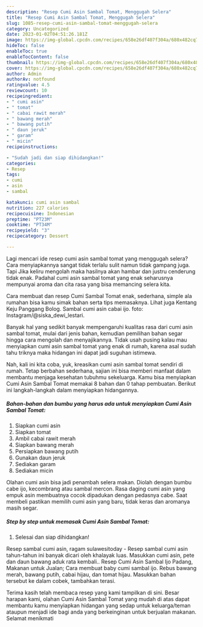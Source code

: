 ```yaml
---
description: "Resep Cumi Asin Sambal Tomat, Menggugah Selera"
title: "Resep Cumi Asin Sambal Tomat, Menggugah Selera"
slug: 1085-resep-cumi-asin-sambal-tomat-menggugah-selera
category: Uncategorized
date: 2023-01-02T04:51:26.181Z
image: https://img-global.cpcdn.com/recipes/658e26df407f304a/680x482cq70/cumi-asin-sambal-tomat-foto-resep-utama.jpg
hideToc: false
enableToc: true
enableTocContent: false
thumbnail: https://img-global.cpcdn.com/recipes/658e26df407f304a/680x482cq70/cumi-asin-sambal-tomat-foto-resep-utama.jpg
cover: https://img-global.cpcdn.com/recipes/658e26df407f304a/680x482cq70/cumi-asin-sambal-tomat-foto-resep-utama.jpg
author: Admin
authorAv: notfound
ratingvalue: 4.5
reviewcount: 10
recipeingredient:
- " cumi asin"
- " tomat"
- " cabai rawit merah"
- " bawang merah"
- " bawang putih"
- " daun jeruk"
- " garam"
- " micin"
recipeinstructions:

- "Sudah jadi dan siap dihidangkan!"
categories:
- Resep
tags:
- cumi
- asin
- sambal

katakunci: cumi asin sambal 
nutrition: 227 calories
recipecuisine: Indonesian
preptime: "PT23M"
cooktime: "PT34M"
recipeyield: "3"
recipecategory: Dessert

---
```



Lagi mencari ide resep cumi asin sambal tomat yang menggugah selera? Cara menyiapkannya sangat tidak terlalu sulit namun tidak gampang juga. Tapi Jika keliru mengolah maka hasilnya akan hambar dan justru cenderung tidak enak. Padahal cumi asin sambal tomat yang enak seharusnya mempunyai aroma dan cita rasa yang bisa memancing selera kita.


Cara membuat dan resep Cumi Sambal Tomat enak, sederhana, simple ala rumahan bisa kamu simak bahan serta tips memasaknya. Lihat juga Kentang Keju Panggang Bolog. Sambal cumi asin cabai ijo. foto: Instagram/@siska_dewi_lestari.

Banyak hal yang sedikit banyak mempengaruhi kualitas rasa dari cumi asin sambal tomat, mulai dari jenis bahan, kemudian pemilihan bahan segar hingga cara mengolah dan menyajikannya. Tidak usah pusing kalau mau menyiapkan cumi asin sambal tomat yang enak di rumah, karena asal sudah tahu triknya maka hidangan ini dapat jadi suguhan istimewa.


Nah, kali ini kita coba, yuk, kreasikan cumi asin sambal tomat sendiri di rumah. Tetap berbahan sederhana, sajian ini bisa memberi manfaat dalam membantu menjaga kesehatan tubuhmu sekeluarga. Kamu bisa menyiapkan Cumi Asin Sambal Tomat memakai 8 bahan dan 0 tahap pembuatan. Berikut ini langkah-langkah dalam menyiapkan hidangannya.

<!--inarticleads1-->

##### Bahan-bahan dan bumbu yang harus ada untuk menyiapkan Cumi Asin Sambal Tomat:

1. Siapkan  cumi asin
1. Siapkan  tomat
1. Ambil  cabai rawit merah
1. Siapkan  bawang merah
1. Persiapkan  bawang putih
1. Gunakan  daun jeruk
1. Sediakan  garam
1. Sediakan  micin


Olahan cumi asin bisa jadi penambah selera makan. Diolah dengan bumbu cabe ijo, kecombrang atau sambal mercon. Rasa daging cumi asin yang empuk asin membuatnya cocok dipadukan dengan pedasnya cabe. Saat membeli pastikan memilih cumi asin yang baru, tidak keras dan aromanya masih segar. 

<!--inarticleads2-->

##### Step by step untuk memasak Cumi Asin Sambal Tomat:


1. Selesai dan siap dihidangkan!

Resep sambal cumi asin, ragam sulawesitoday - Resep sambal cumi asin tahun-tahun ini banyak dicari oleh khalayak luas. Masukkan cumi asin, pete dan daun bawang aduk rata kembali.. Resep Cumi Asin Sambal Ijo Padang, Makanan untuk Jualan; Cara membuat baby cumi sambal ijo. Rebus bawang merah, bawang putih, cabai hijau, dan tomat hijau. Masukkan bahan tersebut ke dalam cobek, tambahkan terasi. 

Terima kasih telah membaca resep yang kami tampilkan di sini. Besar harapan kami, olahan Cumi Asin Sambal Tomat yang mudah di atas dapat membantu kamu menyiapkan hidangan yang sedap untuk keluarga/teman ataupun menjadi ide bagi anda yang berkeinginan untuk berjualan makanan. Selamat menikmati
